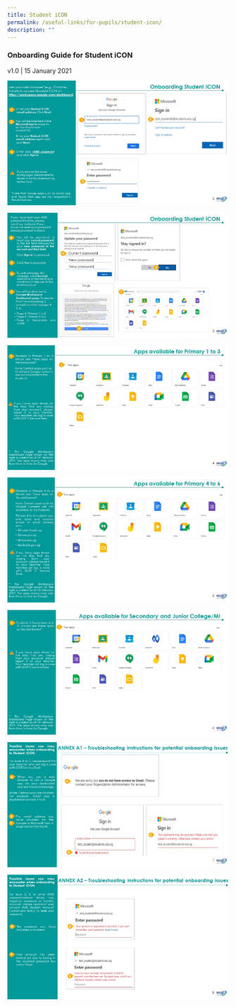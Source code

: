 ```yaml
---
title: Student iCON
permalink: /useful-links/for-pupils/student-icon/
description: ""
---
```

### **Onboarding Guide for Student iCON**
v1.0 | 15 January 2021

![](/images/onboarding1.jpg)

![](/images/onboarding2.jpg)

![](/images/onboarding3.jpg)

![](/images/onboarding4.jpg)

![](/images/onboarding5.jpg)

![](/images/onboarding6.jpg)

![](/images/onboarding7.jpg)